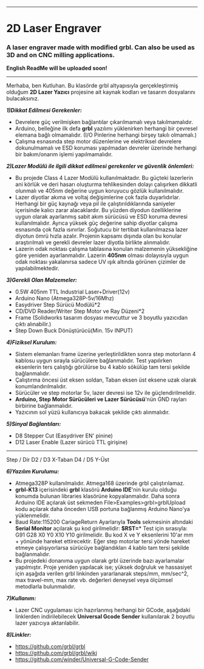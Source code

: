 ***

# 2D Laser Engraver
### A laser engraver made with modified grbl. Can also be used as 3D and on CNC milling applications.
**English ReadMe will be uploaded soon!**

***

Merhaba, ben Kutluhan. Bu klasörde grbl altyapısıyla gerçekleştirmiş olduğum **2D Lazer Yazıcı** projesine ait kaynak kodları ve tasarım dosyalarını bulacaksınız.

_**1)Dikkat Edilmesi Gerekenler:**_
* Devrelere güç verilmişken bağlantılar çıkarılmamalı veya takılmamalıdır.
* Arduino, belleğine ilk defa **grbl** yazılımı yüklenirken herhangi bir çevresel elemana bağlı olmamalıdır. (I/O Pinlerine herhangi birşey takılı olmamalı.)
* Çalışma esnasında step motor düzenlerine ve elektriksel devrelere dokunulmamalı ve ESD koruması yapılmadan devreler üzerinde herhangi bir bakım/onarım işlemi yapılmamalıdır.

_**2)Lazer Modülü ile ilgili dikkat edilmesi gerekenler ve güvenlik önlemleri:**_
* Bu projede Class 4 Lazer Modülü kullanılmaktadır. Bu güçteki lazerlerin ani körlük ve deri hasarı oluşturma tehlikesinden dolayı çalışırken dikkatli olunmalı ve 405nm değerine uygun koruyucu gözlük kullanılmalıdır.
* Lazer diyotlar akıma ve voltaj değişimlerine çok fazla duyarlıdırlar. Herhangi bir güç kaynağı veya pil ile çalıştırıldıklarında saniyeler içerisinde kalıcı zarar alacaklardır. Bu yüzden diyodun özelliklerine uygun olarak ayarlanmış sabit akım sürücüsü ve ESD koruma devresi kullanılmalıdır. Ayrıca yüksek güç değerine sahip diyotlar çalışma esnasında çok fazla ısınırlar. Soğutucu bir tertibat kullanılmazsa lazer diyotun ömrü hızla azalır. Projenin kapsamı dışında olan bu konular araştırılmalı ve gerekli devreler lazer diyotla birlikte alınmalıdır.
* Lazerin odak noktası çalışma tablasına konulan malzemenin yüksekliğine göre yeniden ayarlanmalıdır. Lazerin **405nm** olması dolayısıyla uygun odak noktası yakalanırsa sadece UV ışık altında görünen çizimler de yapılabilmektedir.

_**3)Gerekli Olan Malzemeler:**_
* 0.5W 405nm TTL Industrial Laser+Driver(12v)
* Arduino Nano (Atmega328P-5v/16Mhz)
* Easydriver Step Sürücü Modülü*2
* CD/DVD Reader/Writer Step Motor ve Ray Düzeni*2
* Frame (Solidworks tasarım dosyası mevcuttur ve 3 boyutlu yazıcıdan çıktı alınabilir.)
* Step Down Buck Dönüştürücü(Min. 15v INPUT)

_**4)Fiziksel Kurulum:**_
* Sistem elemanları frame üzerine yerleştirildikten sonra step motorların 4 kablosu uygun sırayla sürücülere bağlanmalıdır. Test yapılırken eksenlerin ters çalıştığı görülürse bu 4 kablo sökülüp tam tersi şekilde bağlanmalıdır. 
* Çalıştırma öncesi üst eksen soldan, Taban eksen üst eksene uzak olarak konumlandırılmalıdır. 
* Sürücüler ve step motorlar 5v, lazer devresi ise 12v ile güçlendirilmelidir. 
* **Arduino, Step Motor Sürücüleri ve Lazer Sürücüsü**'nün GND rayları birbirine bağlanmalıdır. 
* Yazıcının sol yüzü kullanıcıya bakacak şekilde çıktı alınmalıdır.

_**5)Sinyal Bağlantıları:**_
* D8 Stepper Cut (Easydriver EN' pinine)
* D12 Laser Enable (Lazer sürücü TTL girişine)
---
Step  /   Dir
D2    /   D3           X-Taban
D4    /   D5           Y-Üst

_**6)Yazılım Kurulumu:**_
* Atmega328P kullanılmalıdır. Atmega168 üzerinde grbl çalıştırılamaz.
* **grbl-K13** içerisindeki **grbl** klasörü **Arduino IDE**'nin kurulu olduğu konumda bulunan libraries klasörüne kopyalanmalıdır. Daha sonra Arduino IDE açılarak üst sekmeden File>Examples>grbl>grblUpload kodu açılarak daha önceden USB portuna bağlanmış Arduino Nano'ya yüklenmelidir.
* Baud Rate:115200 CariageReturn Ayarlarıyla **Tools** sekmesinin altındaki **Serial Monitor** açılarak şu kod girilmelidir: **$RST=***
Test için sırasıyla:
G91 G28 X0 Y0
X10 Y10
girilmelidir. Bu kod X ve Y eksenlerini 10'ar mm + yönünde hareket ettirecektir. Eğer step motorlar tersi yönde hareket etmeye çalışıyorlarsa sürücüye bağlandıkları 4 kablo tam tersi şekilde bağlanmalıdır.
* Bu projedeki donanıma uygun olarak grbl üzerinde bazı ayarlamalar yapılmıştır. Proje yeniden yapılacak ise; yüksek doğruluk ve hassasiyet için aşağıda verilen grbl linkinden yararlanarak steps/mm, mm/sec^2, max travel-mm, max rate vb. değerleri deneysel veya ölçümsel metodlarla bulunmalıdır.

_**7)Kullanım:**_
* Lazer CNC uygulaması için hazırlanmış herhangi bir GCode, aşağıdaki linklerden indirilebilecek **Universal Gcode Sender** kullanılarak 2 boyutlu lazer yazıcıya aktarılabilir.

_**8)Linkler:**_
* https://github.com/grbl/grbl
* https://github.com/grbl/grbl/wiki
* https://github.com/winder/Universal-G-Code-Sender
